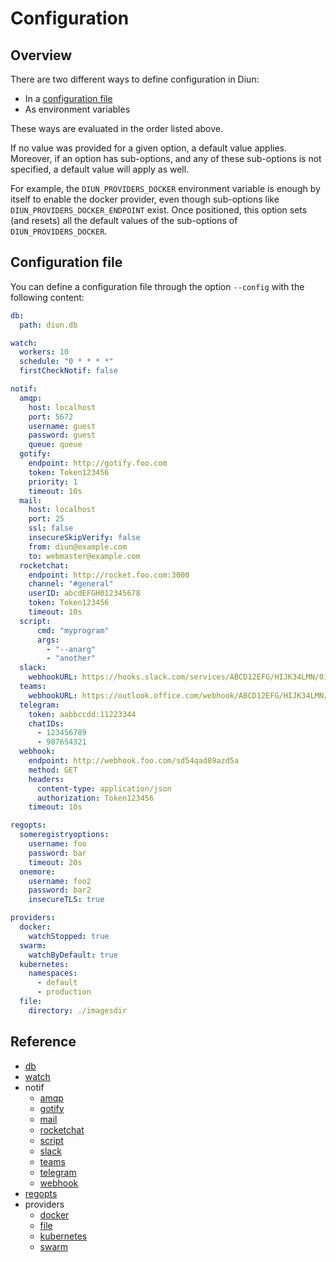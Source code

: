 # Configuration

## Overview

There are two different ways to define configuration in Diun:

* In a [configuration file](#configuration-file)
* As environment variables

These ways are evaluated in the order listed above.

If no value was provided for a given option, a default value applies. Moreover, if an option has sub-options, and any of these sub-options is not specified, a default value will apply as well.

For example, the `DIUN_PROVIDERS_DOCKER` environment variable is enough by itself to enable the docker provider, even though sub-options like `DIUN_PROVIDERS_DOCKER_ENDPOINT` exist. Once positioned, this option sets (and resets) all the default values of the sub-options of `DIUN_PROVIDERS_DOCKER`.

## Configuration file

You can define a configuration file through the option `--config` with the following content:

```yaml
db:
  path: diun.db

watch:
  workers: 10
  schedule: "0 * * * *"
  firstCheckNotif: false

notif:
  amqp:
    host: localhost
    port: 5672
    username: guest
    password: guest
    queue: queue
  gotify:
    endpoint: http://gotify.foo.com
    token: Token123456
    priority: 1
    timeout: 10s
  mail:
    host: localhost
    port: 25
    ssl: false
    insecureSkipVerify: false
    from: diun@example.com
    to: webmaster@example.com
  rocketchat:
    endpoint: http://rocket.foo.com:3000
    channel: "#general"
    userID: abcdEFGH012345678
    token: Token123456
    timeout: 10s
  script:
      cmd: "myprogram"
      args:
        - "--anarg"
        - "another"
  slack:
    webhookURL: https://hooks.slack.com/services/ABCD12EFG/HIJK34LMN/01234567890abcdefghij
  teams:
    webhookURL: https://outlook.office.com/webhook/ABCD12EFG/HIJK34LMN/01234567890abcdefghij
  telegram:
    token: aabbccdd:11223344
    chatIDs:
      - 123456789
      - 987654321
  webhook:
    endpoint: http://webhook.foo.com/sd54qad89azd5a
    method: GET
    headers:
      content-type: application/json
      authorization: Token123456
    timeout: 10s

regopts:
  someregistryoptions:
    username: foo
    password: bar
    timeout: 20s
  onemore:
    username: foo2
    password: bar2
    insecureTLS: true

providers:
  docker:
    watchStopped: true
  swarm:
    watchByDefault: true
  kubernetes:
    namespaces:
      - default
      - production
  file:
    directory: ./imagesdir
```

## Reference

* [db](db.md)
* [watch](watch.md)
* notif
    * [amqp](../notif/amqp.md)
    * [gotify](../notif/amqp.md)
    * [mail](../notif/amqp.md)
    * [rocketchat](../notif/amqp.md)
    * [script](../notif/amqp.md)
    * [slack](../notif/amqp.md)
    * [teams](../notif/amqp.md)
    * [telegram](../notif/amqp.md)
    * [webhook](../notif/amqp.md)
* [regopts](regopts.md)
* providers
    * [docker](../providers/docker.md)
    * [file](../providers/file.md)
    * [kubernetes](../providers/kubernetes.md)
    * [swarm](../providers/swarm.md)
